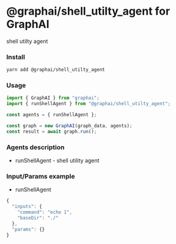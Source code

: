 
# @graphai/shell_utilty_agent for GraphAI

shell utilty agent

### Install

```sh
yarn add @graphai/shell_utilty_agent
```


### Usage

```typescript
import { GraphAI } from "graphai";
import { runShellAgent } from "@graphai/shell_utilty_agent";

const agents = { runShellAgent };

const graph = new GraphAI(graph_data, agents);
const result = await graph.run();
```

### Agents description
- runShellAgent - shell utility agent

### Input/Params example
 - runShellAgent

```typescript
{
  "inputs": {
    "command": "echo 1",
    "baseDir": "./"
  },
  "params": {}
}
```










